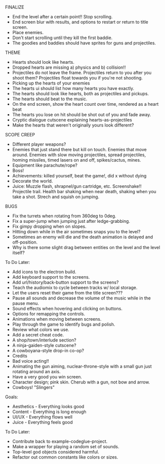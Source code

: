 FINALIZE
- End the level after a certain point!! Stop scrolling.
- End screen blur with results, and options to restart or return to title screen.
- Place enemies.
- Don't start scrolling until they kill the first baddie.
- The goodies and baddies should have sprites for guns and projectiles.

THEME
- Hearts should look like hearts.
- Dropped hearts are missing a) physics and b) collision!!
- Projectiles do not leave the frame. Projectiles return to you after you shoot them? Projectiles float towards you if you're not shooting.
- Picking up the hearts of your enemies
- The hearts ui should list how many hearts you have exactly.
- The hearts should look like hearts, both as projectiles and pickups.
- The hearts should beat to the music.
- On the end screen, show the heart count over time, rendered as a heart beat
- The hearts you lose on hit should be shot out of you and fade away.
- Cryptic dialogue cutscene explaining hearts-as-projectiles
- Make the hearts that weren't originally yours look different?

SCOPE CREEP
- Different player weapons?
- Enemies that just stand there but kill on touch. Enemies that move around. Enemies with slow moving projectiles, spread projectiles, homing missiles, timed lasers on and off, spikes/cactus, mines.
- Equipment like parachute/rope?
- Boss!
- Achievements: killed yourself, beat the game!, did x without dying
- Decorate the world.
- Juice: Muzzle flash, shrapnel/gun cartridge, etc. Screenshake!! Projectile trail. Health bar shaking when near death, shaking when you take a shot. Strech and squish on jumping.

BUGS
- Fix the turrets when rotating from 360deg to 0deg.
- Fix a super-jump when jumping just after ledge-grabbing.
- Fix gimpy dropping when on slopes.
- Hitting down while in the air sometimes snaps you to the level?
- Sometimes an enemy will die and the death animation is delayed and off-position.
- Why is there some slight drag between entities on the level and the level itself?

To Do Later:
- Add icons to the electron build.
- Add keyboard support to the screens.
- Add url/history/back-button support to the screens?
- Teach the audiomix to cycle between tracks w/ local storage.
- Let the users reset their game from the title screen???
- Pause all sounds and decrease the volume of the music while in the pause menu.
- Sound effects when hovering and clicking on buttons.
- Options for remapping the controls.
- Animations when moving between screens.
- Play through the game to identify bugs and polish.
- Review what colors we use.
- Add a secret cheat code.
- A shop/town/interlude section?
- A ninja-gaiden-style cutscene?
- A cowboyana-style drop-in co-op?
- Credits
- Bad voice acting!!
- Animating the gun aiming, nuclear-throne-style with a small gun just rotating around an axis.
- Have a very good you win screen.
- Character design; pink skin. Cherub with a gun, not bow and arrow.
- Cowboys! "Slingers"

Goals:
- Aesthetics - Everything looks good
- Content - Everything is long enough
- UI/UX - Everything flows well
- Juice - Everything feels good

To Do Later:
- Contribute back to example-codeglue-project.
- Make a wrapper for playing a random set of sounds.
- Top-level god objects considered harmful.
- Refactor out common constants like colors or sizes.
